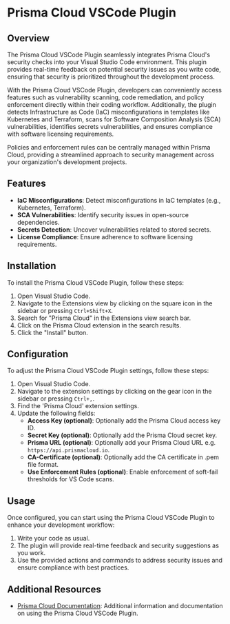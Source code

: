 # Prisma Cloud VSCode Plugin

## Overview
The Prisma Cloud VSCode Plugin seamlessly integrates Prisma Cloud's security checks into your Visual Studio Code environment. This plugin provides real-time feedback on potential security issues as you write code, ensuring that security is prioritized throughout the development process.

With the Prisma Cloud VSCode Plugin, developers can conveniently access features such as vulnerability scanning, code remediation, and policy enforcement directly within their coding workflow. Additionally, the plugin detects Infrastructure as Code (IaC) misconfigurations in templates like Kubernetes and Terraform, scans for Software Composition Analysis (SCA) vulnerabilities, identifies secrets vulnerabilities, and ensures compliance with software licensing requirements.

Policies and enforcement rules can be centrally managed within Prisma Cloud, providing a streamlined approach to security management across your organization's development projects.


## Features
- **IaC Misconfigurations**: Detect misconfigurations in IaC templates (e.g., Kubernetes, Terraform).
- **SCA Vulnerabilities**: Identify security issues in open-source dependencies.
- **Secrets Detection**: Uncover vulnerabilities related to stored secrets.
- **License Compliance**: Ensure adherence to software licensing requirements.


## Installation
To install the Prisma Cloud VSCode Plugin, follow these steps:
1. Open Visual Studio Code.
2. Navigate to the Extensions view by clicking on the square icon in the sidebar or pressing `Ctrl+Shift+X`.
3. Search for "Prisma Cloud" in the Extensions view search bar.
4. Click on the Prisma Cloud extension in the search results.
5. Click the "Install" button.

## Configuration
To adjust the Prisma Cloud VSCode Plugin settings, follow these steps:

1. Open Visual Studio Code.
2. Navigate to the extension settings by clicking on the gear icon in the sidebar or pressing `Ctrl+,`.
3. Find the 'Prisma Cloud' extension settings.
4. Update the following fields:
   - **Access Key (optional)**: Optionally add the Prisma Cloud access key ID.
   - **Secret Key (optional)**: Optionally add the Prisma Cloud secret key.
   - **Prisma URL (optional)**: Optionally add your Prisma Cloud URL e.g. `https://api.prismacloud.io`.
   - **CA-Certificate (optional)**: Optionally add the CA certificate in .pem file format.
   - **Use Enforcement Rules (optional)**: Enable enforcement of soft-fail thresholds for VS Code scans.

## Usage
Once configured, you can start using the Prisma Cloud VSCode Plugin to enhance your development workflow:
1. Write your code as usual.
2. The plugin will provide real-time feedback and security suggestions as you work.
3. Use the provided actions and commands to address security issues and ensure compliance with best practices.

## Additional Resources
- [Prisma Cloud Documentation](https://docs.prismacloud.io/en/enterprise-edition/content-collections/application-security/ides/connect-vscode): Additional information and documentation on using the Prisma Cloud VSCode Plugin.

